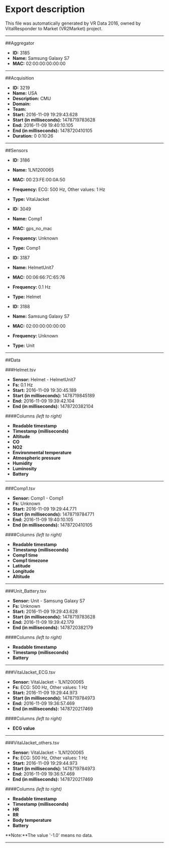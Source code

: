 Export description
==================

This file was automatically generated by VR Data 2016, owned by VitalResponder to Market (VR2Market) project. 

--------------


##Aggregator

- **ID:** 3185
- **Name:** Samsung Galaxy S7
- **MAC:** 02:00:00:00:00:00

--------------


##Acquisition

- **ID:** 3219
- **Name:** USA 
- **Description:** CMU
- **Domain:**  
- **Team:**  
- **Start:** 2016-11-09 19:29:43.628
- **Start (in milliseconds):** 1478719783628
- **End:** 2016-11-09 19:40:10.105
- **End (in milliseconds):** 1478720410105
- **Duration:** 0 0:10:26

--------------


##Sensors

- **ID:** 3186
- **Name:** 1LN1200065
- **MAC:** 00:23:FE:00:0A:50
- **Frequency:** ECG: 500 Hz, Other values: 1 Hz
- **Type:** VitalJacket

- **ID:** 3049
- **Name:** Comp1
- **MAC:** gps_no_mac
- **Frequency:** Unknown
- **Type:** Comp1

- **ID:** 3187
- **Name:** HelmetUnit7
- **MAC:** 00:06:66:7C:65:76
- **Frequency:** 0.1 Hz
- **Type:** Helmet

- **ID:** 3188
- **Name:** Samsung Galaxy S7
- **MAC:** 02:00:00:00:00:00
- **Frequency:** Unknown
- **Type:** Unit

--------------


##Data


###Helmet.tsv
- **Sensor:** Helmet - HelmetUnit7
- **Fs:** 0.1 Hz
- **Start:** 2016-11-09 19:30:45.189
- **Start (in milliseconds):** 1478719845189
- **End:** 2016-11-09 19:39:42.104
- **End (in milliseconds):** 1478720382104


####Columns *(left to right)*
- **Readable timestamp**
- **Timestamp (milliseconds)**
- **Altitude**
- **CO**
- **NO2**
- **Environmental temperature**
- **Atmospheric pressure**
- **Humidity**
- **Luminosity**
- **Battery**

----------

###Comp1.tsv
- **Sensor:** Comp1 - Comp1
- **Fs:** Unknown
- **Start:** 2016-11-09 19:29:44.771
- **Start (in milliseconds):** 1478719784771
- **End:** 2016-11-09 19:40:10.105
- **End (in milliseconds):** 1478720410105


####Columns *(left to right)*
- **Readable timestamp**
- **Timestamp (milliseconds)**
- **Comp1 time**
- **Comp1 timezone**
- **Latitude**
- **Longitude**
- **Altitude**

----------

###Unit_Battery.tsv
- **Sensor:** Unit - Samsung Galaxy S7
- **Fs:** Unknown
- **Start:** 2016-11-09 19:29:43.628
- **Start (in milliseconds):** 1478719783628
- **End:** 2016-11-09 19:39:42.179
- **End (in milliseconds):** 1478720382179


####Columns *(left to right)*
- **Readable timestamp**
- **Timestamp (milliseconds)**
- **Battery**

----------

###VitalJacket_ECG.tsv
- **Sensor:** VitalJacket - 1LN1200065
- **Fs:** ECG: 500 Hz, Other values: 1 Hz
- **Start:** 2016-11-09 19:29:44.973
- **Start (in milliseconds):** 1478719784973
- **End:** 2016-11-09 19:36:57.469
- **End (in milliseconds):** 1478720217469


####Columns *(left to right)*
- **ECG value**

----------

###VitalJacket_others.tsv
- **Sensor:** VitalJacket - 1LN1200065
- **Fs:** ECG: 500 Hz, Other values: 1 Hz
- **Start:** 2016-11-09 19:29:44.973
- **Start (in milliseconds):** 1478719784973
- **End:** 2016-11-09 19:36:57.469
- **End (in milliseconds):** 1478720217469


####Columns *(left to right)*
- **Readable timestamp**
- **Timestamp (milliseconds)**
- **HR**
- **RR**
- **Body temperature**
- **Battery**

**Note:**The value '-1.0' means no data.

----------

